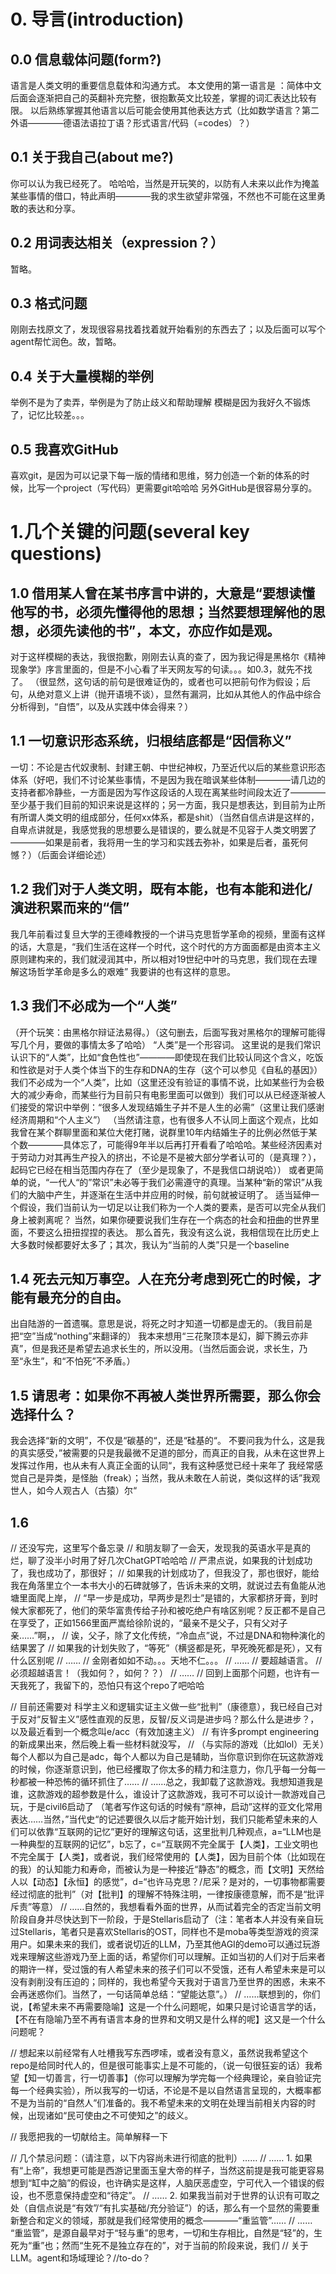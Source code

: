 # 0. 导言(introduction)

## 0.0 信息载体问题(form?)
语言是人类文明的重要信息载体和沟通方式。
本文使用的第一语言是 ：简体中文
后面会逐渐把自己的英翻补充完整，很抱歉英文比较差，掌握的词汇表达比较有限。
以后熟练掌握其他语言以后可能会使用其他表达方式（比如数学语言？第二外语————德语法语拉丁语？形式语言/代码（=codes）？）

## 0.1 关于我自己(about me?)
你可以认为我已经死了。
哈哈哈，当然是开玩笑的，以防有人未来以此作为掩盖某些事情的借口，特此声明————我的求生欲望非常强，不然也不可能在这里勇敢的表达和分享。

## 0.2 用词表达相关（expression？）
暂略。

## 0.3 格式问题
刚刚去找原文了，发现很容易找着找着就开始看别的东西去了；以及后面可以写个agent帮忙润色。故，暂略。

## 0.4 关于大量模糊的举例
举例不是为了卖弄，举例是为了防止歧义和帮助理解
模糊是因为我好久不锻炼了，记忆比较差。。。

## 0.5 我喜欢GitHub
喜欢git，是因为可以记录下每一版的情绪和思维，努力创造一个新的体系的时候，比写一个project（写代码）更需要git哈哈哈
另外GitHub是很容易分享的。

# 1.几个关键的问题(several key questions)

## 1.0 借用某人曾在某书序言中讲的，大意是“要想读懂他写的书，必须先懂得他的思想；当然要想理解他的思想，必须先读他的书”，本文，亦应作如是观。
对于这样模糊的表达，我很抱歉，刚刚去认真的查了，因为我记得是黑格尔《精神现象学》序言里面的，但是不小心看了半天网友写的句读。。。如0.3，就先不找了。
（很显然，这句话的前句是很难证伪的，或者也可以把前句作为假设；后句，从绝对意义上讲（抛开语境不谈），显然有漏洞，比如从其他人的作品中综合分析得到，“自悟”，以及从实践中体会得来？）

## 1.1 一切意识形态系统，归根结底都是“因信称义”
一切：不论是古代奴隶制、封建王朝、中世纪神权，乃至近代以后的某些意识形态体系（好吧，我们不讨论某些事情，不是因为我在暗讽某些体制————请几边的支持者都冷静些，一方面是因为写作这段话的人现在离某些时间段太近了————至少基于我们目前的知识来说是这样的；另一方面，我只是想表达，到目前为止所有所谓人类文明的组成部分，任何xx体系，都是shit）（当然自信点讲是这样的，自卑点讲就是，我感觉我的思想要么是错误的，要么就是不见容于人类文明罢了————如果是前者，我将用一生的学习和实践去弥补，如果是后者，虽死何憾？）（后面会详细论述）

## 1.2 我们对于人类文明，既有本能，也有本能和进化/演进积累而来的“信”
我几年前看过复旦大学的王德峰教授的一个讲马克思哲学革命的视频，里面有这样的话，大意是，“我们生活在这样一个时代，这个时代的方方面面都是由资本主义原则建构来的，我们就浸润其中，所以相对19世纪中叶的马克思，我们现在去理解这场哲学革命是多么的艰难”
我要讲的也有这样的意思。

## 1.3 我们不必成为一个“人类”
（开个玩笑：由黑格尔辩证法易得。）（这句删去，后面写我对黑格尔的理解可能得写几个月，要做的事情太多了哈哈）
“人类”是一个形容词。
这里说的是我们常识认识下的“人类”，比如“食色性也”————即使现在我们比较认同这个含义，吃饭和性欲是对于人类个体当下的生存和DNA的生存（这个可以参见《自私的基因》）
我们不必成为一个“人类”，比如（这里还没有验证的事情不说，比如某些行为会极大的减少寿命，而某些行为目前只有电影里面可以做到）我们可以从已经逐渐被人们接受的常识中举例：“很多人发现结婚生子并不是人生的必需”（这里让我们感谢经济周期和“个人主义”）
（当然请注意，也有很多人不认同上面这个观点，比如我曾在某个群聊里面和某位大佬打赌，说群里10年内结婚生子的比例必然低于某个数————具体忘了，可能得9年半以后再打开看看了哈哈哈。某些经济因素对于劳动力对其再生产投入的挤出，不论是不是被大部分学者认可的（是真理？），起码它已经在相当范围内存在了（至少是现象了，不是我信口胡说哈））
或者更简单的说，“一代人“的”常识”未必等于我们必需遵守的真理。当某种“新的常识”从我们的大脑中产生，并逐渐在生活中并应用的时候，前句就被证明了。
适当延伸一个假设，我们当前认为一切足以让我们称为一个人类的要素，是否可以完全从我们身上被剥离呢？
当然，如果你硬要说我们生存在一个病态的社会和扭曲的世界里面，不要这么扭扭捏捏的表达。
那么首先，我没有这么说，我相信现在比历史上大多数时候都要好太多了；其次，我认为“当前的人类”只是一个baseline

## 1.4 死去元知万事空。人在充分考虑到死亡的时候，才能有最充分的自由。
出自陆游的一首遗嘱。意思是说，将死之时才知道一切都是虚无的。（我目前是把“空”当成“nothing”来翻译的）
我本来想用“三花聚顶本是幻，脚下腾云亦非真”，但是我还是希望去追求长生的，所以没用。（当然后面会说，求长生，乃至“永生”，和“不怕死”不矛盾。）

## 1.5 请思考：如果你不再被人类世界所需要，那么你会选择什么？
我会选择“新的文明”，不仅是“碳基的“，还是“硅基的“。
不要问我为什么，这是我的真实感受，”被需要的只是我最微不足道的部分，而真正的自我，从未在这世界上发挥过作用，也从未有人真正全面的认同“，我有这种感觉已经十来年了
我经常感觉自己是异类，是怪胎（freak）；当然，我从未敢在人前说，类似这样的话”我观世人，如今人观古人（古猿）尔“

## 1.6 

// 还没写完，这里写个备忘录
// 和朋友聊了一会天，发现我的英语水平是真的烂，聊了没半小时用了好几次ChatGPT哈哈哈
// 严肃点说，如果我的计划成功了，我也成功了，那很好；
// 如果我的计划成功了，但我没了，那也很好，能给我在角落里立个一本书大小的石碑就够了，告诉未来的文明，就说过去有鱼能从池塘里面爬上岸，
// “早一步是成功，早两步是烈士”是错的，大家都挤牙膏，到时候大家都死了，他们的荣华富贵传给子孙和被吃绝户有啥区别呢？反正都不是自己在享受了，正如1566里面严嵩给徐阶说的，“最亲不是父子，只有父对子亲……”啊，，
// 诶，父子，除了文化传统，“冷血点”说，不过是DNA和物种演化的结果罢了
// 如果我的计划失败了，“等死”（横竖都是死，早死晚死都是死），又有什么区别呢
// ……
// 金刚者如如不动。。。天地不仁。。。
// ……
// 要超越语言。
// 必须超越语言！（我如何？，如何？？）
// ……
// 回到上面那个问题，也许有一天我死了，我留下的，恐怕只有这个repo了吧哈哈

// 目前还需要对 科学主义和逻辑实证主义做一些“批判”（康德意），我已经自己对于反对“反智主义”感性直观的反思，反智/反义词是进步吗？那么什么是进步？，以及最近看到一个概念叫e/acc（有效加速主义）
// 有许多prompt engineering的新成果出来，然后晚上看一些材料就没写，
// （与实际的游戏（比如lol）无关）每个人都以为自己是adc，每个人都以为自己是辅助，当你意识到你在玩这款游戏的时候，你逐渐意识到，他已经攫取了你太多的精力和注意力，你几乎每一分每一秒都被一种恐怖的循环抓住了……
// ……总之，我卸载了这款游戏。我想知道我是谁，这款游戏的超参数是什么，谁设计了这款游戏，我可不可以设计一款游戏自己玩，于是civil6启动了
（笔者写作这句话的时候有“原神，启动”这样的亚文化常用表达……当然，”当代史“的记述要很久以后才能开始计划，我们只能希望未来的人们可以依靠“互联网的记忆”更好的理解这句话，这里批判几种观点，a=“LLM也是一种典型的互联网的记忆”，b忘了，c=“互联网不完全属于【人类】，工业文明也不完全属于【人类】，或者说，我们经常使用的【人类】，因为目前个体（比如现在的我）的认知能力和寿命，而被认为是一种接近“静态”的概念，而【文明】天然给人以【动态】【永恒】的感觉”，d=“也许马克思？/尼采？是对的，一切事物都需要经过彻底的批判”（对【批判】的理解不特殊注明，一律按康德意解，而不是“批评斥责”等意）
// ……自然的，我想看看外面的世界，从而试着完全的否定当前文明阶段自身并尽快达到下一阶段，于是Stellaris启动了（注：笔者本人并没有亲自玩过Stellaris，笔者只是喜欢Stellaris的OST，同样也不是moba等类型游戏的资深用户。如果未来的我们，或者说切近的LLM，乃至其他AGI的demo可以通过玩游戏来理解这些游戏乃至上面的话，希望你们可以理解。正如当初的人们对于后来者的期许一样，受过饿的有人希望未来的孩子们可以不受饿，还有人希望未来是可以没有剥削没有压迫的；同样的，我也希望今天我对于语言乃至世界的困惑，未来不会再迷惑你们。当然了，一句话简单总结：“望能达意”。）
// ……联想到的，你们说，【希望未来不再需要隐喻】这是一个什么问题呢，如果只是讨论语言学的话，【不在有隐喻乃至不再有语言本身的世界和文明又是什么样的呢】这又是一个什么问题呢？

// 想起来以前经常有人吐槽我写东西啰嗦，或者没有意义，虽然说我希望这个repo是给同时代人的，但是很可能事实上是不可能的，（说一句很狂妄的话）我希望【知一切善言，行一切善事】（你可以理解为学完每一个经典理论，亲自验证完每一个经典实验），所以我写的一切话，不论是不是以自然语言呈现的，大概率都不是为当前的“自然人”们准备的。我不希望未来的文明在处理当前相关内容的时候，出现诸如“民可使由之不可使知之”的歧义。

// 我愿把我的一切献给主。简单解释一下


// 几个禁忌问题：（请注意，以下内容尚未进行彻底的批判）……
// …… 1. 如果有“上帝”，我想更可能是西游记里面玉皇大帝的样子，当然这前提是我可能更容易想到“缸中之脑”的假设，也许确实是这样，人脑厌恶虚空，宁可代入一个错误的假设，也不愿意保持虚空和“待定”。
// …… 2. 如果我当前对于世界的认识有可取之处（自信点说是“有效”/“有扎实基础/充分验证”）的话，那么有一个显然的需要重新整合和定义的领域，那就是我们经常使用的概念————“重监管”……
// …… “重监管”，是源自最早对于“轻与重”的思考，一切和生存相比，自然是“轻”的，生死为“重”也；然而“生死不是独立存在的”，对于当前的阶段来说，我们
// 关于LLM。agent和场域理论？//to-do？
